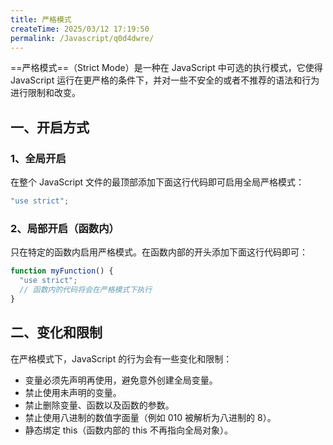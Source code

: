```yaml
---
title: 严格模式
createTime: 2025/03/12 17:19:50
permalink: /Javascript/q0d4dwre/
---
```


==严格模式==（Strict Mode）是一种在 JavaScript 中可选的执行模式，它使得 JavaScript 运行在更严格的条件下，并对一些不安全的或者不推荐的语法和行为进行限制和改变。

## 一、开启方式

### 1、全局开启

在整个 JavaScript 文件的最顶部添加下面这行代码即可启用全局严格模式：

```javascript
"use strict";
```

### 2、局部开启（函数内）

只在特定的函数内启用严格模式。在函数内部的开头添加下面这行代码即可：

```javascript
function myFunction() {
  "use strict";
  // 函数内的代码将会在严格模式下执行
}
```

## 二、变化和限制

在严格模式下，JavaScript 的行为会有一些变化和限制：

- 变量必须先声明再使用，避免意外创建全局变量。
- 禁止使用未声明的变量。
- 禁止删除变量、函数以及函数的参数。
- 禁止使用八进制的数值字面量（例如 010 被解析为八进制的 8）。
- 静态绑定 this（函数内部的 this 不再指向全局对象）。
